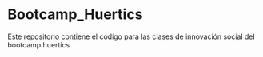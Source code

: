 # Bootcamp_Huertics
Este repositorio contiene el código para las clases de innovación social  del  bootcamp huertics
